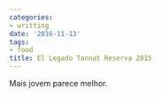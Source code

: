 ```yaml
---
categories:
- writting
date: '2016-11-13'
tags:
- food
title: El Legado Tannat Reserva 2015
---
```


Mais jovem parece melhor.

